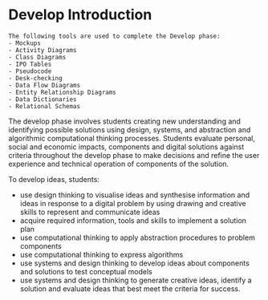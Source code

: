 # Develop Introduction
```{admonition} Tools used:
The following tools are used to complete the Develop phase:
- Mockups
- Activity Diagrams
- Class Diagrams
- IPO Tables
- Pseudocode
- Desk-checking
- Data Flow Diagrams
- Entity Relationship Diagrams
- Data Dictionaries
- Relational Schemas
```

The develop phase involves students creating new understanding and identifying possible solutions using design, systems, and abstraction and algorithmic computational thinking processes. Students evaluate personal, social and economic impacts, components and digital solutions against criteria throughout the develop phase to make decisions and refine the user experience and technical operation of components of the solution.

To develop ideas, students:
- use design thinking to visualise ideas and synthesise information and ideas in response to a digital problem by using drawing and creative skills to represent and communicate ideas
- acquire required information, tools and skills to implement a solution plan
- use computational thinking to apply abstraction procedures to problem components
- use computational thinking to express algorithms
- use systems and design thinking to develop ideas about components and solutions to test conceptual models
- use systems and design thinking to generate creative ideas, identify a solution and evaluate ideas that best meet the criteria for success.